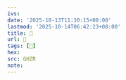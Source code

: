 ```yaml
---
ivs:
date: '2025-10-13T11:30:15+08:00'
lastmod: '2025-10-14T06:42:23+08:00'
title: 󰥄
url: 󰥄
tags: [𥗬]
hex: 
src: GHZR
note:
---
```

